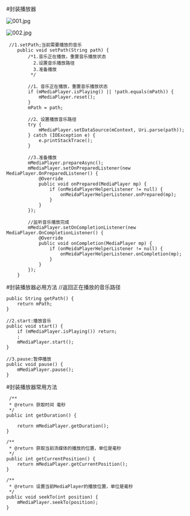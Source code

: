 #封装播放器

![001.jpg](https://github.com/gethub-json/musicPlay/blob/master/001.jpg)

![002.jpg](https://github.com/gethub-json/musicPlay/blob/master/001.jpg)

```
 //1.setPath;当前需要播放的音乐
    public void setPath(String path) {
        /*1.音乐正在播放，重置音乐播放状态
          2.设置音乐播放路径
          3.准备播放
         */

        //1、音乐正在播放，重置音乐播放状态
        if (mMediaPlayer.isPlaying() || !path.equals(mPath)) {
            mMediaPlayer.reset();
        }
        mPath = path;

        //2、设置播放音乐路径
        try {
            mMediaPlayer.setDataSource(mContext, Uri.parse(path));
        } catch (IOException e) {
            e.printStackTrace();
        }

        //3.准备播放
        mMediaPlayer.prepareAsync();
        mMediaPlayer.setOnPreparedListener(new MediaPlayer.OnPreparedListener() {
            @Override
            public void onPrepared(MediaPlayer mp) {
                if (onMeidaPlayerHelperListener != null) {
                    onMeidaPlayerHelperListener.onPrepared(mp);
                }
            }
        });

        //监听音乐播放完成
        mMediaPlayer.setOnCompletionListener(new MediaPlayer.OnCompletionListener() {
            @Override
            public void onCompletion(MediaPlayer mp) {
                if (onMeidaPlayerHelperListener != null) {
                    onMeidaPlayerHelperListener.onCompletion(mp);
                }
            }
        });
    }
```
#封装播放器必用方法
//返回正在播放的音乐路径

    public String getPath() {
        return mPath;
    }

    //2.start:播放音乐
    public void start() {
        if (mMediaPlayer.isPlaying()) return;
        ;
        mMediaPlayer.start();
    }

    //3.pause:暂停播放
    public void pause() {
        mMediaPlayer.pause();
    }
#封装播放器常用方法

     /**
     * @return 获取时间 毫秒
     */
    public int getDuration() {

        return mMediaPlayer.getDuration();
    }

    /**
     * @return 获取当前流媒体的播放的位置，单位是毫秒
     */
    public int getCurrentPosition() {
        return mMediaPlayer.getCurrentPosition();
    }

    /**
     * @return 设置当前MediaPlayer的播放位置，单位是毫秒
     */
    public void seekTo(int position) {
        mMediaPlayer.seekTo(position);
    }